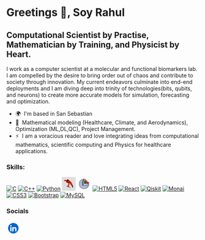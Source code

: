 Greetings 👋, Soy Rahul 
===================================

Computational Scientist by Practise, Mathematician by Training, and Physicist by Heart.
------------------------

I work as a computer scientist at a molecular and functional biomarkers lab. I am compelled by the desire to bring order out of chaos and contribute to society through innovation. My current endeavors culminate into end-end deployments and I am diving deep into trinity of technologies(bits, qubits, and neurons) to create more accurate models for simulation, forecasting and optimization.

* 🌍  I'm based in San Sebastian
* 🧠  Mathematical modeling (Healthcare, Climate, and Aerodynamics), Optimization (ML,DL,QC), Project Management.
* ⚡  I am a voracious reader and love integrating ideas from computational mathematics, scientific computing and Physics for healthcare applications. 

### Skills:
<p align="left">
<a href="https://docs.microsoft.com/en-us/cpp/?view=msvc-170" target="_blank" rel="noreferrer"><img src="https://raw.githubusercontent.com/danielcranney/readme-generator/main/public/icons/skills/c-colored.svg" width="36" height="36" alt="C" /></a>
<a href="https://docs.microsoft.com/en-us/cpp/?view=msvc-170" target="_blank" rel="noreferrer"><img src="https://raw.githubusercontent.com/danielcranney/readme-generator/main/public/icons/skills/cplusplus-colored.svg" width="36" height="36" alt="C++" /></a>
<a href="https://www.python.org/" target="_blank" rel="noreferrer"><img src="https://raw.githubusercontent.com/danielcranney/readme-generator/main/public/icons/skills/python-colored.svg" width="36" height="36" alt="Python" /></a> 
<a href="https://www.python.org/" target="_blank" rel="noreferrer"><img src="https://github.com/ellipsis14/ellipsis14/blob/main/itk-snap.png" width="36" height="36" alt="ITK-Snap" /></a>  
<a href="https://www.python.org/" target="_blank" rel="noreferrer"><img src="https://github.com/ellipsis14/ellipsis14/blob/main/3dslicer.png" width="36" height="36" alt="3D-Slicer" /></a>    
<a href="https://developer.mozilla.org/en-US/docs/Glossary/HTML5" target="_blank" rel="noreferrer"><img src="https://raw.githubusercontent.com/danielcranney/readme-generator/main/public/icons/skills/html5-colored.svg" width="36" height="36" alt="HTML5" /></a>
<a href="https://reactjs.org/" target="_blank" rel="noreferrer"><img src="https://raw.githubusercontent.com/danielcranney/readme-generator/main/public/icons/skills/react-colored.svg" width="36" height="36" alt="React" /></a>
  <a href="https://www.python.org/" target="_blank" rel="noreferrer"><img src="https://https://github.com/ellipsis14/ellipsis14/blob/main/qiskit.png" width="36" height="36" alt="Qiskit" /></a> 
<a href="https://www.python.org/" target="_blank" rel="noreferrer"><img src="https://https://github.com/ellipsis14/ellipsis14/blob/main/monai.png" width="36" height="36" alt="Monai" /></a>   
<a href="https://www.w3.org/TR/CSS/#css" target="_blank" rel="noreferrer"><img src="https://raw.githubusercontent.com/danielcranney/readme-generator/main/public/icons/skills/css3-colored.svg" width="36" height="36" alt="CSS3" /></a>
<a href="https://getbootstrap.com/" target="_blank" rel="noreferrer"><img src="https://raw.githubusercontent.com/danielcranney/readme-generator/main/public/icons/skills/bootstrap-colored.svg" width="36" height="36" alt="Bootstrap" /></a>
<a href="https://www.mysql.com/" target="_blank" rel="noreferrer"><img src="https://raw.githubusercontent.com/danielcranney/readme-generator/main/public/icons/skills/mysql-colored.svg" width="36" height="36" alt="MySQL" /></a>
</p>


### Socials
<p align="left">
<a href="https://www.linkedin.com/in/rahulkumar13/" target="_blank" rel="noreferrer"><img src="https://github.com/ellipsis14/ellipsis14/blob/main/linkedin.png" width="36" height="36" alt="Linkedin" /></a>
</p>

